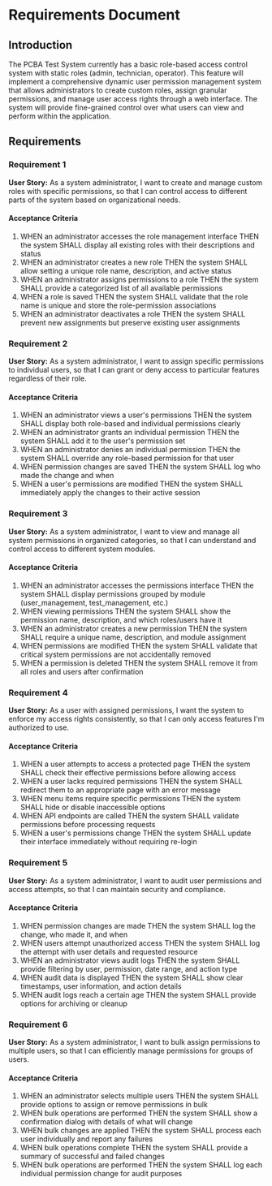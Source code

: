 # Requirements Document

## Introduction

The PCBA Test System currently has a basic role-based access control system with static roles (admin, technician, operator). This feature will implement a comprehensive dynamic user permission management system that allows administrators to create custom roles, assign granular permissions, and manage user access rights through a web interface. The system will provide fine-grained control over what users can view and perform within the application.

## Requirements

### Requirement 1

**User Story:** As a system administrator, I want to create and manage custom roles with specific permissions, so that I can control access to different parts of the system based on organizational needs.

#### Acceptance Criteria

1. WHEN an administrator accesses the role management interface THEN the system SHALL display all existing roles with their descriptions and status
2. WHEN an administrator creates a new role THEN the system SHALL allow setting a unique role name, description, and active status
3. WHEN an administrator assigns permissions to a role THEN the system SHALL provide a categorized list of all available permissions
4. WHEN a role is saved THEN the system SHALL validate that the role name is unique and store the role-permission associations
5. WHEN an administrator deactivates a role THEN the system SHALL prevent new assignments but preserve existing user assignments

### Requirement 2

**User Story:** As a system administrator, I want to assign specific permissions to individual users, so that I can grant or deny access to particular features regardless of their role.

#### Acceptance Criteria

1. WHEN an administrator views a user's permissions THEN the system SHALL display both role-based and individual permissions clearly
2. WHEN an administrator grants an individual permission THEN the system SHALL add it to the user's permission set
3. WHEN an administrator denies an individual permission THEN the system SHALL override any role-based permission for that user
4. WHEN permission changes are saved THEN the system SHALL log who made the change and when
5. WHEN a user's permissions are modified THEN the system SHALL immediately apply the changes to their active session

### Requirement 3

**User Story:** As a system administrator, I want to view and manage all system permissions in organized categories, so that I can understand and control access to different system modules.

#### Acceptance Criteria

1. WHEN an administrator accesses the permissions interface THEN the system SHALL display permissions grouped by module (user_management, test_management, etc.)
2. WHEN viewing permissions THEN the system SHALL show the permission name, description, and which roles/users have it
3. WHEN an administrator creates a new permission THEN the system SHALL require a unique name, description, and module assignment
4. WHEN permissions are modified THEN the system SHALL validate that critical system permissions are not accidentally removed
5. WHEN a permission is deleted THEN the system SHALL remove it from all roles and users after confirmation

### Requirement 4

**User Story:** As a user with assigned permissions, I want the system to enforce my access rights consistently, so that I can only access features I'm authorized to use.

#### Acceptance Criteria

1. WHEN a user attempts to access a protected page THEN the system SHALL check their effective permissions before allowing access
2. WHEN a user lacks required permissions THEN the system SHALL redirect them to an appropriate page with an error message
3. WHEN menu items require specific permissions THEN the system SHALL hide or disable inaccessible options
4. WHEN API endpoints are called THEN the system SHALL validate permissions before processing requests
5. WHEN a user's permissions change THEN the system SHALL update their interface immediately without requiring re-login

### Requirement 5

**User Story:** As a system administrator, I want to audit user permissions and access attempts, so that I can maintain security and compliance.

#### Acceptance Criteria

1. WHEN permission changes are made THEN the system SHALL log the change, who made it, and when
2. WHEN users attempt unauthorized access THEN the system SHALL log the attempt with user details and requested resource
3. WHEN an administrator views audit logs THEN the system SHALL provide filtering by user, permission, date range, and action type
4. WHEN audit data is displayed THEN the system SHALL show clear timestamps, user information, and action details
5. WHEN audit logs reach a certain age THEN the system SHALL provide options for archiving or cleanup

### Requirement 6

**User Story:** As a system administrator, I want to bulk assign permissions to multiple users, so that I can efficiently manage permissions for groups of users.

#### Acceptance Criteria

1. WHEN an administrator selects multiple users THEN the system SHALL provide options to assign or remove permissions in bulk
2. WHEN bulk operations are performed THEN the system SHALL show a confirmation dialog with details of what will change
3. WHEN bulk changes are applied THEN the system SHALL process each user individually and report any failures
4. WHEN bulk operations complete THEN the system SHALL provide a summary of successful and failed changes
5. WHEN bulk operations are performed THEN the system SHALL log each individual permission change for audit purposes